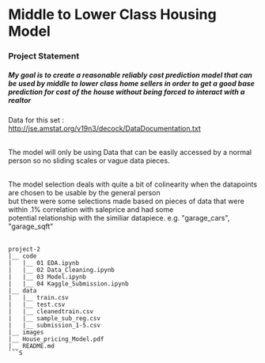 # Middle to Lower Class Housing Model 

### Project Statement
##### My goal is to create a reasonable reliably cost prediction model that can be used by middle to lower class home sellers in order to get a good base prediction for cost of the house without being forced to interact with a realtor

Data for this set : http://jse.amstat.org/v19n3/decock/DataDocumentation.txt<br><br>

The model will only be using Data that can be easily accessed by a normal person so no sliding scales or vague data pieces.<br><br>

The model selection deals with quite a bit of colinearity when the datapoints are chosen to be usable by the general person <br>
but there were some selections made based on pieces of data that were within .1% correlation with saleprice and had some <br>
potential relationship with the similiar datapiece. e.g. "garage_cars", "garage_sqft"<br><br>

```
project-2
|__ code
|   |__ 01 EDA.ipynb   
|   |__ 02 Data_Cleaning.ipynb   
|   |__ 03 Model.ipynb
|   |__ 04 Kaggle_Submission.ipynb
|__ data
|   |__ train.csv
|   |__ test.csv
|   |__ cleanedtrain.csv
|   |__ sample_sub_reg.csv
|   |__ submission_1-5.csv
|__ images
|__ House_pricing_Model.pdf
|__ README.md
```S